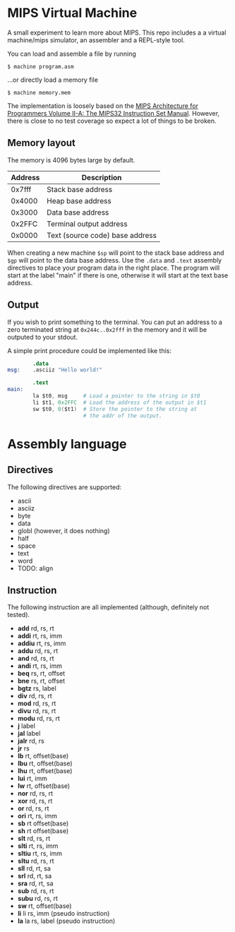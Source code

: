 # MIPS Virtual Machine
A small experiment to learn more about MIPS. This repo includes a
a virtual machine/mips simulator, an assembler and a REPL-style tool.

You can load and assemble a file by running
```
$ machine program.asm
```

...or directly load a memory file
```
$ machine memory.mem
```

The implementation is loosely based on the [MIPS Architecture for Programmers
Volume II-A: The MIPS32 Instruction
Set Manual](https://s3-eu-west-1.amazonaws.com/downloads-mips/documents/MD00086-2B-MIPS32BIS-AFP-6.06.pdf). However, there is close to no 
test coverage so expect a lot of things to be broken.

## Memory layout
The memory is 4096 bytes large by default.

| Address | Description                     |
|---------|---------------------------------|
| 0x7fff  | Stack base address              |
| 0x4000  | Heap base address               |
| 0x3000  | Data base address               |
| 0x2FFC  | Terminal output address         |
| 0x0000  | Text (source code) base address |

When creating a new machine `$sp` will point to the stack base address and `$gp` will point to the data base address. Use the `.data` and `.text` assembly directives to place your program data in the right place. The program will start at the label "main" if there is one, otherwise it will start at the text base address.

## Output
If you wish to print something to the terminal. You can put an address to a zero terminated string at `0x244c..0x2fff` in the 
memory and it will be outputed to your stdout.

A simple print procedure could be implemented like this:
```s
        .data
msg:    .asciiz "Hello world!"

        .text 
main:
        la $t0, msg     # Load a pointer to the string in $t0 
        li $t1, 0x2FFC  # Load the address of the output in $t1
        sw $t0, 0($t1)  # Store the pointer to the string at 
                        # the addr of the output. 
```

# Assembly language
## Directives
The following directives are supported:
* ascii
* asciiz
* byte
* data
* globl (however, it does nothing)
* half
* space
* text
* word
* TODO: align

## Instruction
The following instruction are all implemented (although, definitely not tested).
* **add** rd, rs, rt
* **addi** rt, rs, imm
* **addiu** rt, rs, imm
* **addu** rd, rs, rt
* **and** rd, rs, rt
* **andi** rt, rs, imm
* **beq** rs, rt, offset
* **bne** rs, rt, offset
* **bgtz** rs, label
* **div** rd, rs, rt
* **mod** rd, rs, rt
* **divu** rd, rs, rt
* **modu** rd, rs, rt
* **j** label
* **jal** label
* **jalr** rd, rs
* **jr** rs
* **lb** rt, offset(base)
* **lbu** rt, offset(base)
* **lhu** rt, offset(base)
* **lui** rt, imm
* **lw** rt, offset(base)
* **nor** rd, rs, rt
* **xor** rd, rs, rt
* **or** rd, rs, rt
* **ori** rt, rs, imm
* **sb** rt offset(base)
* **sh** rt offset(base)
* **slt** rd, rs, rt
* **slti** rt, rs, imm
* **sltiu** rt, rs, imm
* **sltu** rd, rs, rt
* **sll** rd, rt, sa
* **srl** rd, rt, sa
* **sra** rd, rt, sa
* **sub** rd, rs, rt
* **subu** rd, rs, rt
* **sw** rt, offset(base)
* **li** li rs, imm (pseudo instruction)
* **la** la rs, label (pseudo instruction)
